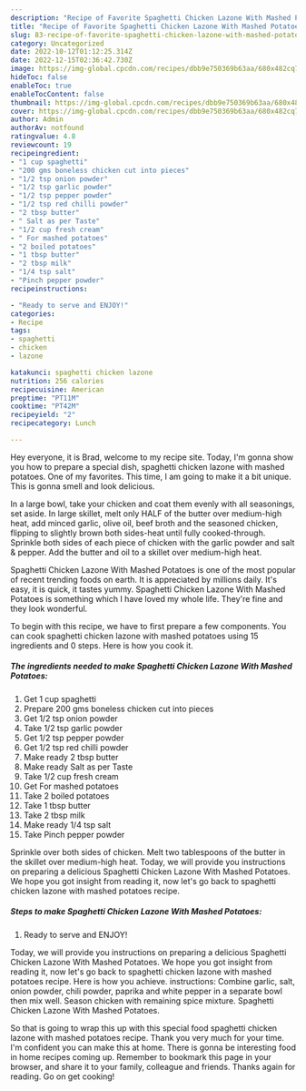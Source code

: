 ```yaml
---
description: "Recipe of Favorite Spaghetti Chicken Lazone With Mashed Potatoes"
title: "Recipe of Favorite Spaghetti Chicken Lazone With Mashed Potatoes"
slug: 83-recipe-of-favorite-spaghetti-chicken-lazone-with-mashed-potatoes
category: Uncategorized
date: 2022-10-12T01:12:25.314Z
date: 2022-12-15T02:36:42.730Z
image: https://img-global.cpcdn.com/recipes/dbb9e750369b63aa/680x482cq70/spaghetti-chicken-lazone-with-mashed-potatoes-recipe-main-photo.jpg
hideToc: false
enableToc: true
enableTocContent: false
thumbnail: https://img-global.cpcdn.com/recipes/dbb9e750369b63aa/680x482cq70/spaghetti-chicken-lazone-with-mashed-potatoes-recipe-main-photo.jpg
cover: https://img-global.cpcdn.com/recipes/dbb9e750369b63aa/680x482cq70/spaghetti-chicken-lazone-with-mashed-potatoes-recipe-main-photo.jpg
author: Admin
authorAv: notfound
ratingvalue: 4.8
reviewcount: 19
recipeingredient:
- "1 cup spaghetti"
- "200 gms boneless chicken cut into pieces"
- "1/2 tsp onion powder"
- "1/2 tsp garlic powder"
- "1/2 tsp pepper powder"
- "1/2 tsp red chilli powder"
- "2 tbsp butter"
- " Salt as per Taste"
- "1/2 cup fresh cream"
- " For mashed potatoes"
- "2 boiled potatoes"
- "1 tbsp butter"
- "2 tbsp milk"
- "1/4 tsp salt"
- "Pinch pepper powder"
recipeinstructions:

- "Ready to serve and ENJOY!"
categories:
- Recipe
tags:
- spaghetti
- chicken
- lazone

katakunci: spaghetti chicken lazone 
nutrition: 256 calories
recipecuisine: American
preptime: "PT11M"
cooktime: "PT42M"
recipeyield: "2"
recipecategory: Lunch

---
```



Hey everyone, it is Brad, welcome to my recipe site. Today, I'm gonna show you how to prepare a special dish, spaghetti chicken lazone with mashed potatoes. One of my favorites. This time, I am going to make it a bit unique. This is gonna smell and look delicious.

In a large bowl, take your chicken and coat them evenly with all seasonings, set aside. In large skillet, melt only HALF of the butter over medium-high heat, add minced garlic, olive oil, beef broth and the seasoned chicken, flipping to slightly brown both sides-heat until fully cooked-through. Sprinkle both sides of each piece of chicken with the garlic powder and salt &amp; pepper. Add the butter and oil to a skillet over medium-high heat.

Spaghetti Chicken Lazone With Mashed Potatoes is one of the most popular of recent trending foods on earth. It is appreciated by millions daily. It's easy, it is quick, it tastes yummy. Spaghetti Chicken Lazone With Mashed Potatoes is something which I have loved my whole life. They're fine and they look wonderful.


To begin with this recipe, we have to first prepare a few components. You can cook spaghetti chicken lazone with mashed potatoes using 15 ingredients and 0 steps. Here is how you cook it.

<!--inarticleads1-->

##### The ingredients needed to make Spaghetti Chicken Lazone With Mashed Potatoes:

1. Get 1 cup spaghetti
1. Prepare 200 gms boneless chicken cut into pieces
1. Get 1/2 tsp onion powder
1. Take 1/2 tsp garlic powder
1. Get 1/2 tsp pepper powder
1. Get 1/2 tsp red chilli powder
1. Make ready 2 tbsp butter
1. Make ready  Salt as per Taste
1. Take 1/2 cup fresh cream
1. Get  For mashed potatoes
1. Take 2 boiled potatoes
1. Take 1 tbsp butter
1. Take 2 tbsp milk
1. Make ready 1/4 tsp salt
1. Take Pinch pepper powder


Sprinkle over both sides of chicken. Melt two tablespoons of the butter in the skillet over medium-high heat. Today, we will provide you instructions on preparing a delicious Spaghetti Chicken Lazone With Mashed Potatoes. We hope you got insight from reading it, now let&#39;s go back to spaghetti chicken lazone with mashed potatoes recipe. 

<!--inarticleads2-->

##### Steps to make Spaghetti Chicken Lazone With Mashed Potatoes:


1. Ready to serve and ENJOY!

Today, we will provide you instructions on preparing a delicious Spaghetti Chicken Lazone With Mashed Potatoes. We hope you got insight from reading it, now let&#39;s go back to spaghetti chicken lazone with mashed potatoes recipe. Here is how you achieve. instructions: Combine garlic, salt, onion powder, chili powder, paprika and white pepper in a separate bowl then mix well. Season chicken with remaining spice mixture. Spaghetti Chicken Lazone With Mashed Potatoes. 

So that is going to wrap this up with this special food spaghetti chicken lazone with mashed potatoes recipe. Thank you very much for your time. I'm confident you can make this at home. There is gonna be interesting food in home recipes coming up. Remember to bookmark this page in your browser, and share it to your family, colleague and friends. Thanks again for reading. Go on get cooking!
